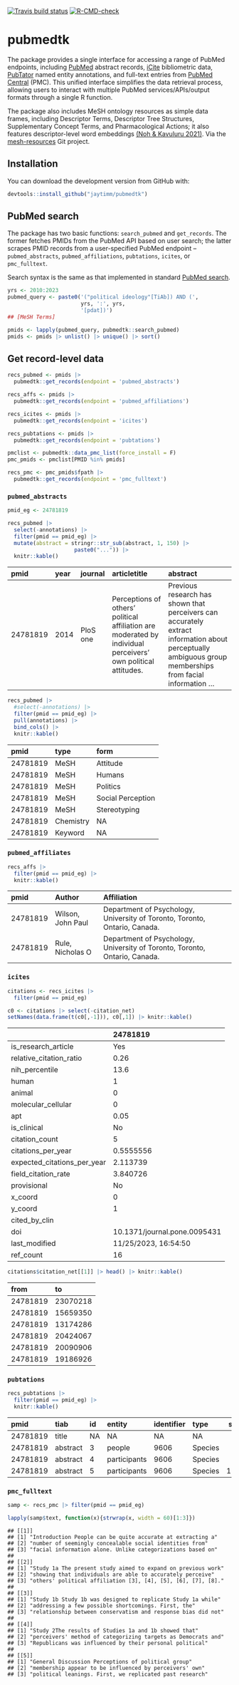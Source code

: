 <!-- badges: start -->

[![Travis build
status](https://app.travis-ci.com/jaytimm/pubmedtk.svg?branch=main)](https://app.travis-ci.com/github/jaytimm/pubmedtk)
[![R-CMD-check](https://github.com/jaytimm/pubmedtk/workflows/R-CMD-check/badge.svg)](https://github.com/jaytimm/pubmedtk/actions)
<!-- badges: end -->

# pubmedtk

The package provides a single interface for accessing a range of PubMed
endpoints, including [PubMed](https://pubmed.ncbi.nlm.nih.gov/) abstract
records, [iCite](https://icite.od.nih.gov/) bibliometric data,
[PubTator](https://www.ncbi.nlm.nih.gov/research/pubtator/) named entity
annotations, and full-text entries from [PubMed
Central](https://www.ncbi.nlm.nih.gov/pmc/) (PMC). This unified
interface simplifies the data retrieval process, allowing users to
interact with multiple PubMed services/APIs/output formats through a
single R function.

The package also includes MeSH ontology resources as simple data frames,
including Descriptor Terms, Descriptor Tree Structures, Supplementary
Concept Terms, and Pharmacological Actions; it also features
descriptor-level word embeddings [(Noh & Kavuluru
2021)](https://www.sciencedirect.com/science/article/pii/S1532046421001969).
Via the [mesh-resources](https://github.com/jaytimm/mesh-resources) Git
project.

## Installation

You can download the development version from GitHub with:

``` r
devtools::install_github("jaytimm/pubmedtk")
```

## PubMed search

The package has two basic functions: `search_pubmed` and `get_records`.
The former fetches PMIDs from the PubMed API based on user search; the
latter scrapes PMID records from a user-specified PubMed endpoint –
`pubmed_abstracts`, `pubmed_affiliations`, `pubtations`, `icites`, or
`pmc_fulltext`.

Search syntax is the same as that implemented in standard [PubMed
search](https://pubmed.ncbi.nlm.nih.gov/advanced/).

``` r
yrs <- 2010:2023
pubmed_query <- paste0('("political ideology"[TiAb]) AND (', 
                       yrs, ':', yrs,  
                       '[pdat])')
## [MeSH Terms]

pmids <- lapply(pubmed_query, pubmedtk::search_pubmed)
pmids <- pmids |> unlist() |> unique() |> sort()
```

## Get record-level data

``` r
recs_pubmed <- pmids |> 
  pubmedtk::get_records(endpoint = 'pubmed_abstracts') 

recs_affs <- pmids |> 
  pubmedtk::get_records(endpoint = 'pubmed_affiliations')

recs_icites <- pmids |> 
  pubmedtk::get_records(endpoint = 'icites')

recs_pubtations <- pmids |> 
  pubmedtk::get_records(endpoint = 'pubtations')
```

``` r
pmclist <- pubmedtk::data_pmc_list(force_install = F)
pmc_pmids <- pmclist[PMID %in% pmids]

recs_pmc <- pmc_pmids$fpath |> 
  pubmedtk::get_records(endpoint = 'pmc_fulltext')
```

### `pubmed_abstracts`

``` r
pmid_eg <- 24781819
```

``` r
recs_pubmed |> 
  select(-annotations) |>
  filter(pmid == pmid_eg) |>
  mutate(abstract = stringr::str_sub(abstract, 1, 150) |>
                     paste0("...")) |>
  knitr::kable()
```

| pmid     | year | journal  | articletitle                                                                                                  | abstract                                                                                                                                                |
|:---|:--|:---|:--------------------------|:------------------------------------|
| 24781819 | 2014 | PloS one | Perceptions of others’ political affiliation are moderated by individual perceivers’ own political attitudes. | Previous research has shown that perceivers can accurately extract information about perceptually ambiguous group memberships from facial information … |

``` r
recs_pubmed |> 
  #select(-annotations) |>
  filter(pmid == pmid_eg) |>
  pull(annotations) |>
  bind_cols() |>
  knitr::kable()
```

| pmid     | type      | form              |
|:---------|:----------|:------------------|
| 24781819 | MeSH      | Attitude          |
| 24781819 | MeSH      | Humans            |
| 24781819 | MeSH      | Politics          |
| 24781819 | MeSH      | Social Perception |
| 24781819 | MeSH      | Stereotyping      |
| 24781819 | Chemistry | NA                |
| 24781819 | Keyword   | NA                |

### `pubmed_affiliates`

``` r
recs_affs |> 
  filter(pmid == pmid_eg) |>
  knitr::kable()
```

| pmid     | Author            | Affiliation                                                                |
|:-------|:-------------|:---------------------------------------------------|
| 24781819 | Wilson, John Paul | Department of Psychology, University of Toronto, Toronto, Ontario, Canada. |
| 24781819 | Rule, Nicholas O  | Department of Psychology, University of Toronto, Toronto, Ontario, Canada. |

### `icites`

``` r
citations <- recs_icites |> 
  filter(pmid == pmid_eg)

c0 <- citations |> select(-citation_net) 
setNames(data.frame(t(c0[,-1])), c0[,1]) |> knitr::kable()
```

|                             | 24781819                     |
|:----------------------------|:-----------------------------|
| is_research_article         | Yes                          |
| relative_citation_ratio     | 0.26                         |
| nih_percentile              | 13.6                         |
| human                       | 1                            |
| animal                      | 0                            |
| molecular_cellular          | 0                            |
| apt                         | 0.05                         |
| is_clinical                 | No                           |
| citation_count              | 5                            |
| citations_per_year          | 0.5555556                    |
| expected_citations_per_year | 2.113739                     |
| field_citation_rate         | 3.840726                     |
| provisional                 | No                           |
| x_coord                     | 0                            |
| y_coord                     | 1                            |
| cited_by_clin               |                              |
| doi                         | 10.1371/journal.pone.0095431 |
| last_modified               | 11/25/2023, 16:54:50         |
| ref_count                   | 16                           |

``` r
citations$citation_net[[1]] |> head() |> knitr::kable()
```

| from     | to       |
|:---------|:---------|
| 24781819 | 23070218 |
| 24781819 | 15659350 |
| 24781819 | 13174286 |
| 24781819 | 20424067 |
| 24781819 | 20090906 |
| 24781819 | 19186926 |

### `pubtations`

``` r
recs_pubtations |> 
  filter(pmid == pmid_eg) |>
  knitr::kable()
```

| pmid     | tiab     | id  | entity       | identifier | type    | start |  end |
|:---------|:---------|:----|:-------------|:-----------|:--------|------:|-----:|
| 24781819 | title    | NA  | NA           | NA         | NA      |    NA |   NA |
| 24781819 | abstract | 3   | people       | 9606       | Species |   280 |  286 |
| 24781819 | abstract | 4   | participants | 9606       | Species |   732 |  744 |
| 24781819 | abstract | 5   | participants | 9606       | Species |  1168 | 1180 |

### `pmc_fulltext`

``` r
samp <- recs_pmc |> filter(pmid == pmid_eg)

lapply(samp$text, function(x){strwrap(x, width = 60)[1:3]})
```

    ## [[1]]
    ## [1] "Introduction People can be quite accurate at extracting a"
    ## [2] "number of seemingly concealable social identities from"   
    ## [3] "facial information alone. Unlike categorizations based on"
    ## 
    ## [[2]]
    ## [1] "Study 1a The present study aimed to expand on previous work"
    ## [2] "showing that individuals are able to accurately perceive"   
    ## [3] "others' political affiliation [3], [4], [5], [6], [7], [8]."
    ## 
    ## [[3]]
    ## [1] "Study 1b Study 1b was designed to replicate Study 1a while" 
    ## [2] "addressing a few possible shortcomings. First, the"         
    ## [3] "relationship between conservatism and response bias did not"
    ## 
    ## [[4]]
    ## [1] "Study 2The results of Studies 1a and 1b showed that"        
    ## [2] "perceivers' method of categorizing targets as Democrats and"
    ## [3] "Republicans was influenced by their personal political"     
    ## 
    ## [[5]]
    ## [1] "General Discussion Perceptions of political group"     
    ## [2] "membership appear to be influenced by perceivers' own" 
    ## [3] "political leanings. First, we replicated past research"
